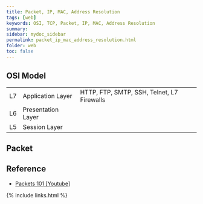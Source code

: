 ```yaml
---
title: Packet, IP, MAC, Address Resolution
tags: [web]
keywords: OSI, TCP, Packet, IP, MAC, Address Resolution
summary:
sidebar: mydoc_sidebar
permalink: packet_ip_mac_address_resolution.html
folder: web
toc: false
---
```


## OSI Model
| | | |
|:----:|:----|:----|
| L7 | Application Layer | HTTP, FTP, SMTP, SSH, Telnet, L7 Firewalls |
| L6 | Presentation Layer | 
| L5 | Session Layer |

## Packet




## Reference

* [Packets 101 [Youtube]](https://www.youtube.com/watch?v=4o3trxRk8Wg)

{% include links.html %}
